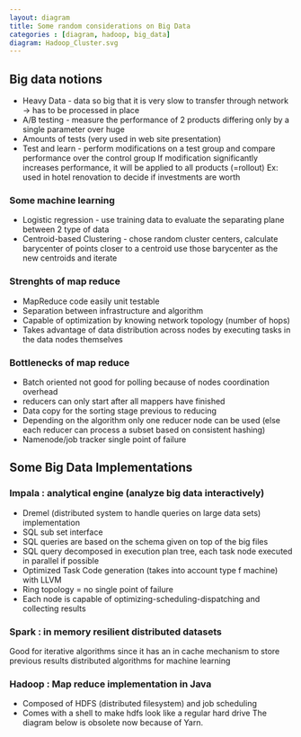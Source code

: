```yaml
---
layout: diagram
title: Some random considerations on Big Data
categories : [diagram, hadoop, big_data]
diagram: Hadoop_Cluster.svg
---
```


## Big data notions
* Heavy Data - data so big that it is very slow to transfer through network -> has to be processed in place
* A/B testing - measure the performance of 2 products differing only by a single parameter over huge
* Amounts of tests (very used in web site presentation)
* Test and learn - perform modifications on a test group and compare performance over the control group
  If modification significantly increases performance, it will be applied to all products (=rollout)
  Ex: used in hotel renovation to decide if investments are worth

### Some machine learning
* Logistic regression - use training data to evaluate the separating plane between 2 type of data
* Centroid-based Clustering - chose random cluster centers, calculate barycenter of points closer to a centroid use those barycenter as the new centroids and iterate

### Strenghts of map reduce
* MapReduce code easily unit testable
* Separation between infrastructure and algorithm
* Capable of optimization by knowing network topology (number of hops)
* Takes advantage of data distribution across nodes by executing tasks in the data nodes themselves

### Bottlenecks of map reduce
* Batch oriented not good for polling because of nodes coordination overhead
* reducers can only start after all mappers have finished
* Data copy for the sorting stage previous to reducing
* Depending on the algorithm only one reducer node can be used (else each reducer can process a subset based on consistent hashing)
* Namenode/job tracker single point of failure

## Some Big Data Implementations

### Impala : analytical engine (analyze big data interactively)
* Dremel (distributed system to handle queries on large data sets) implementation
* SQL sub set interface
* SQL queries are based on the schema given on top of the big files
* SQL query decomposed in execution plan tree, each task node executed in parallel if possible
* Optimized Task Code generation (takes into account type f machine) with LLVM
* Ring topology = no single point of failure
* Each node is capable of optimizing-scheduling-dispatching and collecting results

### Spark : in memory resilient distributed datasets
Good for iterative algorithms since it has an in cache mechanism to store previous results distributed algorithms for machine learning

### Hadoop : Map reduce implementation in Java
* Composed of HDFS (distributed filesystem) and job scheduling
* Comes with a shell to make hdfs look like a regular hard drive
The diagram below is obsolete now because of Yarn.

